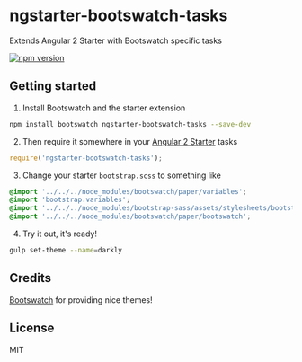 # ngstarter-bootswatch-tasks
Extends Angular 2 Starter with Bootswatch specific tasks

[![npm version](https://badge.fury.io/js/ngstarter-bootswatch-tasks.svg)](https://badge.fury.io/js/ngstarter-bootswatch-tasks)

## Getting started
1. Install Bootswatch and the starter extension
  ```bash
  npm install bootswatch ngstarter-bootswatch-tasks --save-dev
  ```

2. Then require it somewhere in your [Angular 2 Starter](https://github.com/antonybudianto/angular2-starter) tasks
  ```js
  require('ngstarter-bootswatch-tasks');
  ```

3. Change your starter `bootstrap.scss` to something like
  ```scss
  @import '../../../node_modules/bootswatch/paper/variables';
  @import 'bootstrap.variables';
  @import '../../../node_modules/bootstrap-sass/assets/stylesheets/bootstrap';
  @import '../../../node_modules/bootswatch/paper/bootswatch';
  ```

4. Try it out, it's ready!
  ```bash
  gulp set-theme --name=darkly
  ```

## Credits
[Bootswatch](https://bootswatch.com/) for providing nice themes!

## License
MIT
